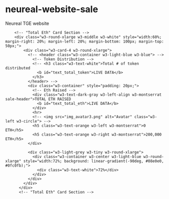 # neureal-website-sale
Neureal TGE website


        <!-- "Total Eth" Card Section -->
        <div class="w3-round-xlarge w3-middle w3-white" style="width:60%; margin-right: 20%; margin-left: 20%; margin-bottom: 100px; margin-top: 50px;">
            <div class="w3-card-4 w3-round-xlarge">
              <!-- <header class="w3-container w3-light-blue w3-blue"> -->
                <!-- Token Distribution -->
                <!-- <h3 class="w3-text-white">Total # of token distributed
                  <b id="text_total_token">LIVE DATA</b>
                </h3>
              </header> -->
              <div class="w3-container" style="padding: 20px;">
                <!-- Eth Raised -->
                <div class="w3-text-dark-gray w3-left-align w3-montserrat sale-header">TOTAL ETH RAISED
                  <b id="text_total_eth">LIVE DATA</b>
                </div>
                <hr>
                <!-- <img src="img_avatar3.png" alt="Avatar" class="w3-left w3-circle"> -->
                <h5 class="w3-text-orange w3-left w3-montserrat">0 ETH</h5>
                <h5 class="w3-text-orange w3-right w3-montserrat">200,000 ETH</h5>
              </div>
      
              <div class="w3-light-grey w3-tiny w3-round-xlarge">
                <div class="w3-container w3-center w3-light-blue w3-round-xlarge" style="width:72%; background: linear-gradient(-90deg, #08e0e0, #0fc0fb);">
                  <div class="w3-text-white">72%</div>
                </div>
              </div>
            </div>
          </div>
          <!-- "Total Eth" Card Section -->